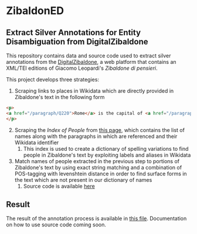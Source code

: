 # ZibaldonED

## Extract Silver Annotations for Entity Disambiguation from DigitalZibaldone

This repository contains data and source code used to extract silver annotations from the [DigitalZibaldone](https://digitalzibaldone.net/), a web platform that contains an XML/TEI editions of Giacomo Leopardi's *Zibaldone 
di pensieri*.

This project develops three strategies:

1. Scraping links to places in Wikidata which are directly provided in Zibaldone's text in the following form

```html
<p> 
<a href="/paragraph/Q220">Rome</a> is the capital of <a href="/paragraph/Q38">Italy</a>
</p>
```
2. Scraping the *Index of People* from [this page](https://digitalzibaldone.net/index/people), which contains the list 
   of names along with the paragraphs in which are referenced and their Wikidata identifier
   1. This index is used to create a dictionary of spelling variations to find people in Zibaldone's text by exploiting 
      labels 
      and aliases in Wikidata 
3. Match names of people extracted in the previous step to portions of Zibaldone's text by using exact string 
   matching and a combination of POS-tagging with levenshtein distance in order to find surface forms in the text which 
   are 
   not present in our dictionary of names
   1. Source code is available [here](scripts_extraction/annotate_paragraphs.py)

## Result

The result of the annotation process is available in  [this file](scripts_extraction/annotations.csv). 
Documentation on how to use source code coming soon.
